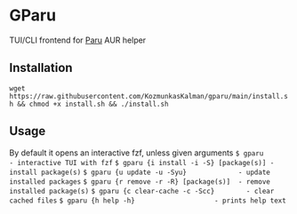 # GParu

TUI/CLI frontend for [Paru](https://github.com/Morganamilo/paru) AUR helper

## Installation
``wget https://raw.githubusercontent.com/KozmunkasKalman/gparu/main/install.sh && chmod +x install.sh && ./install.sh``

## Usage
By default it opens an interactive fzf, unless given arguments
``$ gparu                                - interactive TUI with fzf``
``$ gparu {i install -i -S} [package(s)] - install package(s)``
``$ gparu {u update -u -Syu}             - update installed packages``
``$ gparu {r remove -r -R} [package(s)]  - remove installed package(s)``
``$ gparu {c clear-cache -c -Scc}        - clear cached files``
``$ gparu {h help -h}                    - prints help text``